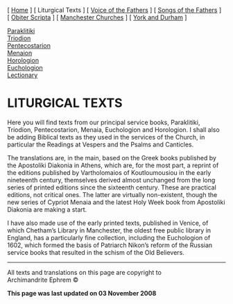\[ [Home](index.md) \] \[ Liturgical Texts \]
\[ [Voice of the Fathers](voiceof.md) \]
\[ [Songs of the Fathers](songsof.md) \]
\[ [Obiter Scripta](obiter_scripta.md) \]
\[ [Manchester Churches](manchester_churches.md) \]
\[ [York and Durham](york_and_durham.md) \]

[Paraklitiki](oktoich.md)  
[Triodion](triodion.md)  
[Pentecostarion](pentecos.md)  
[Menaion](menaion.md)  
[Horologion](horologion.md)  
[Euchologion](eucholog.md)  
[Lectionary](lectionary.md)

# LITURGICAL TEXTS

Here you will find texts from our principal service books, Paraklitiki,
Triodion, Pentecostarion, Menaia, Euchologion and Horologion. I shall
also be adding Biblical texts as they used in the services of the
Church, in particular the Readings at Vespers and the Psalms and
Canticles.

The translations are, in the main, based on the Greek books published by
the Apostoliki Diakonia in Athens, which are, for the most part, a
reprint of the editions published by Vartholomaios of Koutloumousiou in
the early nineteenth century, themselves derived almost unchanged from
the long series of printed editions since the sixteenth century. These
are practical editions, not critical ones. The latter are virtually
non-existent, though the new series of Cypriot Menaia and the latest
Holy Week book from Apostoliki Diakonia are making a start.

I have also made use of the early printed texts, published in Venice, of
which Chetham’s Library in Manchester, the oldest free public library in
England, has a particularly fine collection, including the Euchologion
of 1602, which formed the basis of Patriarch Nikon’s reform of the
Russian service books that resulted in the schism of the Old Believers.

-----

All texts and translations on this page are copyright to  
Archimandrite Ephrem ©

**This page was last updated on 03 November 2008**

